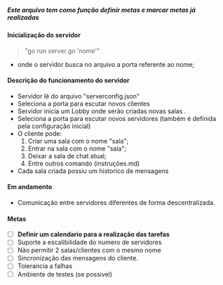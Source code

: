 ##### Este arquivo tem como função definir metas e marcar metas já realizadas

#### Inicialização do servidor

> "go run server.go 'nome'" 
* onde o servidor busca no arquivo a porta referente ao nome;    

#### Descrição do funcionamento do servidor
* Servidor lê do arquivo "serverconfig.json"
* Seleciona a porta para escutar novos clientes
* Servidor inicia um Lobby onde serão criadas novas salas .
* Seleciona a porta para escutar novos servidores (também é definida pela configuração inicial)
* O cliente pode:
    1. Criar uma sala com o nome "sala";
    2. Entrar na sala com o nome "sala";
    3. Deixar a sala de chat atual;
    4. Entre outros comando (instruções.md)
* Cada sala criada possiu um historico de mensagens


#### Em andamento

* Comunicação entre servidores diferentes de forma descentralizada.

#### Metas
- [ ] **Definir um calendario para a realização das tarefas**
- [ ] Suporte a escalibilidade do numero de servidores
- [ ] Não permitir 2 salas/clientes com o mesmo nome
- [ ] Sincronização das mensagens do cliente.
- [ ] Tolerancia a falhas
- [ ] Ambiente de testes (se possivel)
